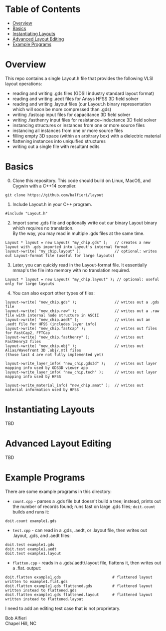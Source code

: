 # Table of Contents

- [Overview](#overview)
- [Basics](#basics)
- [Instantiating Layouts](#instantiating-layouts)
- [Advanced Layout Editing](#advanced-layout-editing)
- [Example Programs](#example-programs)

# Overview

This repo contains a single Layout.h file that provides the following VLSI layout operations:

<ul>
<li>reading and writing .gds files (GDSII industry standard layout format)</li>
<li>reading and writing .aedt files for Ansys HFSS 3D field solver</li> 
<li>reading and writing .layout files (our Layout.h binary representation which will soon be more compressed than .gds)</li>
<li>writing .fastcap input files for capacitance 3D field solver</li>
<li>writing .fasthenry input files for resistance+inductance 3D field solver</li>
<li>instancing structures or instances from one or more source files</li>
<li>instancing all instances from one or more source files</li>
<li>filling empty 3D space (within an arbitrary box) with a dielectric material</li>
<li>flattening instances into uniquified structures</li>
<li>writing out a single file with resultant edits</li>
</ul>

# Basics

0. Clone this repository.  This code should build on Linux, MacOS, and Cygwin with a C++14 compiler.</li>

```
git clone https://github.com/balfieri/layout
```

1. Include Layout.h in your C++ program.

```
#include "Layout.h"
```

2. Import some .gds file and optionally write out our binary Layout binary which requires no translation.  
By the way, you may read in multiple .gds files at the same time.

```
Layout * layout = new Layout( "my_chip.gds" );   // creates a new layout with .gds imported into Layout's internal format
layout->write( "my_chip.layout" );               // optional: writes out Layout-format file (useful for large layouts)
```

3. Later, you can quickly read in the Layout-format file.  It essentially mmap's the file into memory with no translation required.

```
Layout * layout = new Layout( "my_chip.layout" ); // optional: useful only for large layouts
```

4. You can also export other types of files:
```
layout->write( "new_chip.gds" );                 // writes out a .gds file
layout->write( "new_chip.raw" );                 // writes out a .raw file with internal node structure in ASCII
layout->write( "new_chip.aedt" );                // writes out an .aedt file for HFSS (includes layer info)
layout->write( "new_chip.fastcap" );             // writes out files for FastCap2, FFTCap 
layout->write( "new_chip.fasthenry" );           // writes out FastHenry2 files
layout->write( "new_chip.obj" );                 // writes out Alias/Wavefront 3D .obj/.mtl files 
(those last 4 are not fully implemented yet)

layout->write_layer_info( "new_chip.gds3d" );    // writes out layer mapping info used by GDS3D viewer app
layout->write_layer_info( "new_chip.tech" );     // writes out layer mapping info used by HFSS

layout->write_material_info( "new_chip.amat" );  // writes out material information used by HFSS
```

# Instantiating Layouts

TBD 

# Advanced Layout Editing

TBD

# Example Programs

<p>
There are some example programs in this directory:

- ```count.cpp``` - parses a .gds file but doesn't build a tree; instead, prints out the number of records found; runs fast on large .gds files; ```doit.count``` builds and runs it:
```
doit.count example1.gds
```

- ```test.cpp``` - can read in a .gds, .aedt, or .layout file, then writes out .layout, .gds, and .aedt files:
```
doit.test example1.gds
doit.test example1.aedt
doit.test example1.layout
```

- ```flatten.cpp``` - reads in a .gds/.aedt/.layout file, flattens it, then writes out a .flat.<ext> output:
```
doit.flatten example1.gds                       # flattened layout written to example1.flat.gds
doit.flatten example1.gds flattened.gds         # flattened layout written instead to flattened.gds
doit.flatten example1.gds flattened.layout      # flattened layout written instead to flattened.layout
```

I need to add an editing test case that is not proprietary.


Bob Alfieri<br>
Chapel Hill, NC
